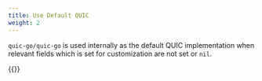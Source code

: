 ```yaml
---
title: Use Default QUIC
weight: 2
---
```


`quic-go/quic-go` is used internally as the default QUIC implementation when relevant fields which is set for customization are not set or `nil`.

{{<github-readme-stats user="quic-go" repo="quic-go" >}}